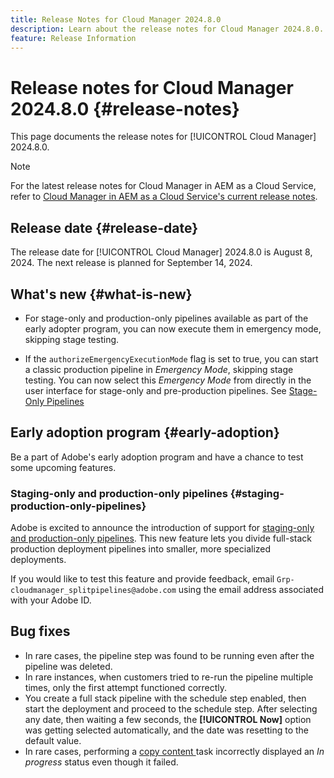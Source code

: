 ```yaml
---
title: Release Notes for Cloud Manager 2024.8.0
description: Learn about the release notes for Cloud Manager 2024.8.0.
feature: Release Information
---
```


# Release notes for Cloud Manager 2024.8.0 {#release-notes}

This page documents the release notes for [!UICONTROL Cloud Manager] 2024.8.0.

>[!NOTE]
>
>For the latest release notes for Cloud Manager in AEM as a Cloud Service, refer to [Cloud Manager in AEM as a Cloud Service's current release notes](https://experienceleague.adobe.com/en/docs/experience-manager-cloud-service/content/release-notes/cloud-manager/current).

## Release date {#release-date}

The release date for [!UICONTROL Cloud Manager] 2024.8.0 is August 8, 2024. The next release is planned for September 14, 2024.

## What's new {#what-is-new}

* For stage-only and production-only pipelines available as part of the early adopter program, you can now execute them in emergency mode, skipping stage testing.

* If the `authorizeEmergencyExecutionMode` flag is set to true, you can start a classic production pipeline in *Emergency Mode*, skipping stage testing. You can now select this *Emergency Mode* from directly in the user interface for stage-only and pre-production pipelines. See [Stage-Only Pipelines](/help/using/stage-prod-only.md#stage-only-run) <!-- CMGR-58091 -->


## Early adoption program {#early-adoption}

Be a part of Adobe's early adoption program and have a chance to test some upcoming features.

### Staging-only and production-only pipelines {#staging-production-only-pipelines}

Adobe is excited to announce the introduction of support for [staging-only and production-only pipelines](/help/using/stage-prod-only.md). This new feature lets you divide full-stack production deployment pipelines into smaller, more specialized deployments.

If you would like to test this feature and provide feedback, email `Grp-cloudmanager_splitpipelines@adobe.com` using the email address associated with your Adobe ID.


## Bug fixes

* In rare cases, the pipeline step was found to be running even after the pipeline was deleted. <!-- CMGR-58614 -->
* In rare instances, when customers tried to re-run the pipeline multiple times, only the first attempt functioned correctly.
* You create a full stack pipeline with the schedule step enabled, then start the deployment and proceed to the schedule step. After selecting any date, then waiting a few seconds, the **[!UICONTROL Now]** option was getting selected automatically, and the date was resetting to the default value. <!-- CMGR-58318 -->
* In rare cases, performing a [copy content ](/help/using/content-copy.md#copy-content) task incorrectly displayed an *In progress* status even though it failed. <!-- CMGR-58297 -->